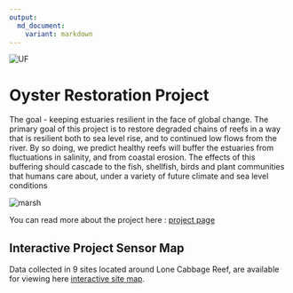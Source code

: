 ```yaml
---
output: 
  md_document:
    variant: markdown
---
```


![UF](http://branding.ifas.ufl.edu/media/brandingifasufledu/IFASWeb20132-300x99.png)

# Oyster Restoration Project


The goal - keeping estuaries resilient in the face of global change. The primary goal of this project is to restore degraded chains of reefs in a way that is resilient both to sea level rise, and to continued low flows from the river. By so doing, we predict healthy reefs will buffer the estuaries from fluctuations in salinity, and from coastal erosion. The effects of this buffering should cascade to the fish, shellfish, birds and plant communities that humans care about, under a variety of future climate and 
sea level conditions

![marsh](http://www.wec.ufl.edu/oysterproject/i/oyster_bar_salt_marsh.jpg)

You can read more about the project here : 
[project page](http://www.wec.ufl.edu/oysterproject/restoration.php)

## Interactive Project Sensor Map 

Data collected in 9 sites located around Lone Cabbage Reef, are available for viewing here [interactive site map](http://rpubs.com/oysterproject/projectmap). 



